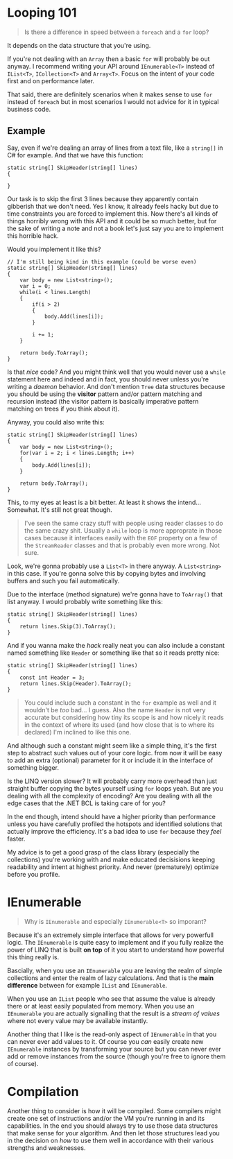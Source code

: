 # Looping 101
> Is there a difference in speed between a `foreach` and a `for` loop?

It depends on the data structure that you're using. 

If you're not dealing with an `Array` then a basic `for` will probably 
be out anyway. I recommend writing your API around `IEnumerable<T>`
instead of `IList<T>`, `ICollection<T>` and `Array<T>`. Focus on the 
intent of your code first and on performance later. 

That said, there are definitely scenarios when it makes sense to use
`for` instead of `foreach` but in most scenarios I would not advice 
for it in typical business code.

## Example
Say, even if we're dealing an array of lines from a text file, like a 
`string[]` in C# for example. And that we have this function:

    static string[] SkipHeader(string[] lines)
    {

    }

Our task is to skip the first 3 lines because they apparently 
contain gibberish that we don't need. Yes I know, it already feels
hacky but due to time constraints you are forced to implement
this. Now there's all kinds of things horribly wrong with this API
and it could be so much better, but for the sake of writing a note
and not a book let's just say you are to implement this horrible 
hack.

Would you implement it like this?

    // I'm still being kind in this example (could be worse even)
    static string[] SkipHeader(string[] lines)
    {
        var body = new List<string>();
        var i = 0;
        while(i < lines.Length)
        {
            if(i > 2)
            {
                body.Add(lines[i]);
            }

            i += 1;
        }

        return body.ToArray();
    }

Is that *nice* code? And you might think well that you would never 
use a `while` statement here and indeed and in fact, you should never 
unless you're writing a *daemon* behavior. And don't mention `Tree` 
data structures because you should be using the **visitor** pattern and/or
pattern matching and recursion instead (the visitor pattern is basically imperative pattern matching on trees if you think about it).

Anyway, you could also write this:

    static string[] SkipHeader(string[] lines)
    {
        var body = new List<string>();
        for(var i = 2; i < lines.Length; i++)
        {
            body.Add(lines[i]);
        }

        return body.ToArray();
    }

This, to my eyes at least is a bit better. At least it shows the 
intend... Somewhat. It's still not great though.

> I've seen the same crazy stuff with people using reader classes 
> to do the same crazy shit. Usually a `while` loop is more
> approprate in those cases because it interfaces easily with 
> the `EOF` property on a few of the `StreamReader` classes and
> that is probably even more wrong. Not sure.

Look, we're gonna probably use a `List<T>` in there anyway. A 
`List<string>` in this case. If you're gonna solve this by copying
bytes and involving buffers and such you fail automatically.

Due to the interface (method signature) we're gonna have to `ToArray()` 
that list anyway. I would probably write something like this:

    static string[] SkipHeader(string[] lines)
    {
        return lines.Skip(3).ToArray();
    }

And if you wanna make the *hack* really neat you can also include a 
constant named something like `Header` or something like
that so it reads pretty nice:

    static string[] SkipHeader(string[] lines)
    {
        const int Header = 3;
        return lines.Skip(Header).ToArray();
    }

> You could include such a constant in the `for` example as 
> well and it wouldn't be *too* bad... I guess. Also the
> name `Header` is not very accurate but considering how tiny
> its scope is and how nicely it reads in the context of where
> its used (and how close that is to where its declared) I'm 
> inclined to like this one.

And although such a constant might seem like a simple thing, it's 
the first step to abstract such values out of your core logic. from
now it will be easy to add an extra (optional) parameter for it or
include it in the interface of something bigger.

Is the LINQ version slower? It will probably carry more overhead 
than just straight buffer copying the bytes yourself using `for`
loops yeah. But are you dealing with all the complexity of encoding?
Are you dealing with all the edge cases that the .NET BCL is taking
care of for you?

In the end though, intend should have a higher priority than
performance unless you have carefully profiled the hotspots and
identified solutions that actually improve the efficiency. It's a 
bad idea to use `for` because they *feel* faster. 

My advice is to get a good grasp of the class library (especially the collections) you're working with and make educated decisisions keeping readability and intent at highest priority. And never (prematurely) 
optimize before you profile.

# IEnumerable
> Why is `IEnumerable` and especially `IEnumerable<T>` so imporant? 

Because it's an extremely simple interface that allows for very 
powerfull logic. The `IEnumerable` is quite easy to implement and if
you fully realize the power of LINQ that is built **on top** of it 
you start to understand how powerful this thing really is. 

Bascially, when you use an `IEnumerable` you are leaving the realm 
of simple collections and enter the realm of lazy calculations. And
that is the **main difference** between for example `IList` and 
`IEnumerable`.

When you use an `IList` people who see that assume the value is 
already there or at least easily populated from memory. When you use
an `IEnumerable` you are actually signalling that the result is 
a *stream of values* where not every value may be available instantly.

Another thing that I like is the read-only aspect of `IEnumerable` in
that you can never ever add values to it. Of course you *can* easily 
create new `IEnumerable` instances by transforming your source but 
you can never ever add or remove instances from the source (though 
you're free to ignore them of course).

# Compilation
Another thing to consider is how it will be compiled. Some compilers 
might create one set of instructions and/or the VM you're running in
and its capabilities. In the end you should always try to use those
data structures that make sense for your algorithm. And then let those
structures lead you in the decision on *how* to use them well in 
accordance with their various strengths and weaknesses. 